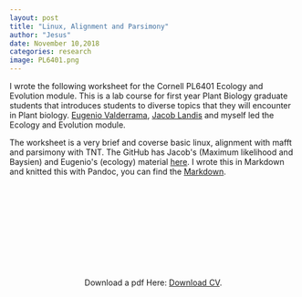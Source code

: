 ```yaml
---
layout: post
title: "Linux, Alignment and Parsimony"
author: "Jesus"
date: November 10,2018
categories: research
image: PL6401.png
---
```

I wrote the following worksheet for the Cornell PL6401 Ecology and Evolution module. This is a lab course for first year Plant Biology graduate students that introduces students to diverse topics that they will encounter in Plant biology. [Eugenio Valderrama](http://blogs.cornell.edu/specht/eugenio-valderrama/), [Jacob Landis](http://blogs.cornell.edu/specht/jacob-landis/) and myself led the Ecology and Evolution module. 

The worksheet is a very brief and coverse basic linux, alignment with mafft and parsimony with TNT. The GitHub has Jacob's (Maximum likelihood and Baysien) and Eugenio's (ecology) material [here](https://github.com/Jesusthebotanist/PLBIO6401_EcologyEvolution_Module_2019). I wrote this in Markdown and knitted this with Pandoc, you can find the [Markdown](https://github.com/Jesusthebotanist/PLBIO6401_EcologyEvolution_Module_2019/tree/master/Day1/markdownFiles).



<p align="center">
<object data="https://jesusthebotanist.github.io/assets/pdfs/Day1_Worksheet_LinuxAlignmentParsimony.pdf" type="application/pdf">
    <embed src="https://drive.google.com/viewerng/viewer?embedded=true&url=https://jesusthebotanist.github.io/assets/pdfs/Day1_Worksheet_LinuxAlignmentParsimony.pdf">
        <p> Download a pdf Here: <a href="https://jesusthebotanist.github.io/assets/pdfs/Day1_Worksheet_LinuxAlignmentParsimony.pdf.pdf">Download CV</a>.</p>
</object>
